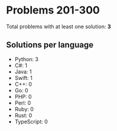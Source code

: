 # Problems 201-300

Total problems with at least one solution: **3**

## Solutions per language

- Python: 3
- C#: 1
- Java: 1
- Swift: 1
- C++: 0
- Go: 0
- PHP: 0
- Perl: 0
- Ruby: 0
- Rust: 0
- TypeScript: 0
